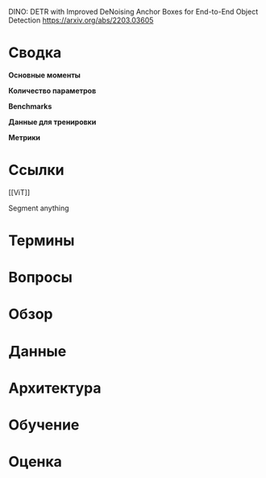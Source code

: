 
DINO: DETR with Improved DeNoising Anchor Boxes for End-to-End Object Detection
https://arxiv.org/abs/2203.03605


# Сводка

**Основные моменты**

**Количество параметров**

**Benchmarks**

**Данные для тренировки**

**Метрики**

# Ссылки

[[ViT]]

Segment anything

# Термины


# Вопросы


# Обзор


# Данные


# Архитектура


# Обучение


# Оценка

